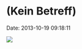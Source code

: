 (Kein Betreff)
==============

Date: 2013-10-19 09:18:11

![](http://fettemama.org:6502/c618e20275e396015a46785fd9c2b183)
